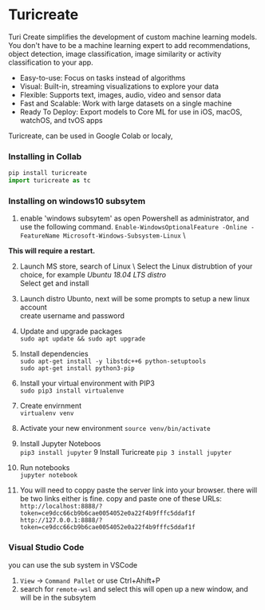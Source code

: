 # Turicreate

Turi Create simplifies the development of custom machine learning models. You don't have to be a machine learning expert to add recommendations, object detection, image classification, image similarity or activity classification to your app.

- Easy-to-use: Focus on tasks instead of algorithms
- Visual: Built-in, streaming visualizations to explore your data
- Flexible: Supports text, images, audio, video and sensor data
- Fast and Scalable: Work with large datasets on a single machine
- Ready To Deploy: Export models to Core ML for use in iOS, macOS, watchOS, and tvOS apps

Turicreate, can be used in Google Colab or localy, 

### Installing in Collab

``` Python
pip install turicreate
import turicreate as tc
````
### Installing on windows10  subsytem

1. enable 'windows subsytem' as open Powershell as administrator, and use the following command.
  `Enable-WindowsOptionalFeature -Online -FeatureName Microsoft-Windows-Subsystem-Linux` \
  
  **This will require a restart.**

2. Launch MS store, search of Linux \ 
  Select the Linux distrubtion of your choice, for example *Ubuntu 18.04 LTS distro* \
  Select get and install
  
3. Launch distro Ubunto, next will be some prompts to setup a new linux account \
  create username and password
 
4. Update and upgrade packages \
  `sudo apt update && sudo apt upgrade`
5. Install dependencies \
  `sudo apt-get install -y libstdc++6 python-setuptools` \
  `sudo apt-get install python3-pip`
6. Install your virtual environment with PIP3 \
  `sudo pip3 install virtualenve`
7. Create envirnment \
  `virtualenv venv`
8. Activate your new environment
  `source venv/bin/activate`
9. Install Jupyter Noteboos \
  `pip3 install jupyter`
9 Install Turicreate
  `pip 3 install jupyter`
10. Run notebooks \
  `jupyter notebook`
11. You will need to coppy paste the server link into your browser. there will be two links either is fine.
  copy and paste one of these URLs:
  `http://localhost:8888/?token=ce9dcc66cb9b6cae0054052e0a22f4b9fffc5ddaf1f` \
  `http://127.0.0.1:8888/?token=ce9dcc66cb9b6cae0054052e0a22f4b9fffc5ddaf1f`

### Visual Studio Code
you can use the sub system in VSCode
1. `View` -> `Command Pallet` or use Ctrl+Ahift+P
2. search for `remote-wsl` and select this will open up a new window, and will be in the subsytem


  



